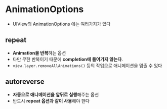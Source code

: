 # AnimationOptions
- UIView의 AnimationOptions 에는 여러가지가 있다
## repeat
- **Animation을 반복**하는 옵션
- 다만 무한 반복이기 때문에 **completion에 들어가지 않는다**. 
- `view.layer.removeAllAnimations()` 등의 작업으로 애니메이션을 멈출 수 있다
## autoreverse
- **자동으로 애니메이션을 앞뒤로 실행**해주는 옵션
- 반드시 **repeat 옵션과 같이 사용**해야 한다

